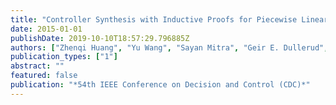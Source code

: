 ```yaml
---
title: "Controller Synthesis with Inductive Proofs for Piecewise Linear Systems: An SMT-Based Algorithm"
date: 2015-01-01
publishDate: 2019-10-10T18:57:29.796885Z
authors: ["Zhenqi Huang", "Yu Wang", "Sayan Mitra", "Geir E. Dullerud", "Swarat Chaudhuri"]
publication_types: ["1"]
abstract: ""
featured: false
publication: "*54th IEEE Conference on Decision and Control (CDC)*"
---
```


